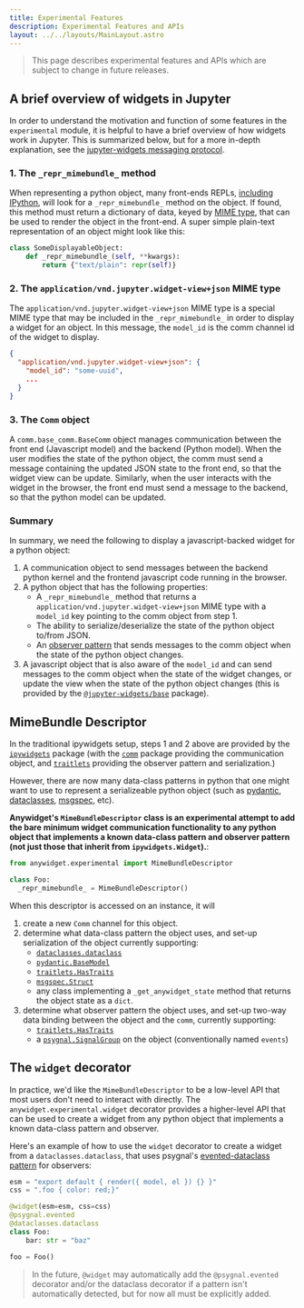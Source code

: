 ```yaml
---
title: Experimental Features
description: Experimental Features and APIs
layout: ../../layouts/MainLayout.astro
---
```


> This page describes experimental features and APIs which are subject to change
> in future releases.

## A brief overview of widgets in Jupyter

In order to understand the motivation and function of some features in the
`experimental` module, it is helpful to have a brief overview of how widgets
work in Jupyter. This is summarized below, but for a more in-depth explanation,
see the
[jupyter-widgets messaging protocol](https://github.com/jupyter-widgets/ipywidgets/blob/main/packages/schema/messages.md).

### 1. The `_repr_mimebundle_` method

When representing a python object, many front-ends REPLs,
[including IPython](https://ipython.readthedocs.io/en/stable/config/integrating.html#MyObject._repr_mimebundle_),
will look for a `_repr_mimebundle_` method on the object. If found, this method
must return a dictionary of data, keyed by
[MIME type](https://developer.mozilla.org/en-US/docs/Web/HTTP/Basics_of_HTTP/MIME_types),
that can be used to render the object in the front-end. A super simple
plain-text representation of an object might look like this:

```python
class SomeDisplayableObject:
    def _repr_mimebundle_(self, **kwargs):
        return {"text/plain": repr(self)}
```

### 2. The `application/vnd.jupyter.widget-view+json` MIME type

The `application/vnd.jupyter.widget-view+json` MIME type is a special MIME type
that may be included in the `_repr_mimebundle_` in order to display a widget for
an object. In this message, the `model_id` is the comm channel id of the widget
to display.

```json
{
  "application/vnd.jupyter.widget-view+json": {
    "model_id": "some-uuid",
    ...
  }
}
```

### 3. The `Comm` object

A `comm.base_comm.BaseComm` object manages communication between the front end
(Javascript model) and the backend (Python model). When the user modifies the
state of the python object, the comm must send a message containing the updated
JSON state to the front end, so that the widget view can be update. Similarly,
when the user interacts with the widget in the browser, the front end must send
a message to the backend, so that the python model can be updated.

### Summary

In summary, we need the following to display a javascript-backed widget for a
python object:

1. A communication object to send messages between the backend python kernel and
   the frontend javascript code running in the browser.
2. A python object that has the following properties:
   - A `_repr_mimebundle_` method that returns a
     `application/vnd.jupyter.widget-view+json` MIME type with a `model_id` key
     pointing to the comm object from step 1.
   - The ability to serialize/deserialize the state of the python object to/from
     JSON.
   - An [observer pattern](https://en.wikipedia.org/wiki/Observer_pattern) that
     sends messages to the comm object when the state of the python object
     changes.
3. A javascript object that is also aware of the `model_id` and can send
   messages to the comm object when the state of the widget changes, or update
   the view when the state of the python object changes (this is provided by the
   [`@jupyter-widgets/base`](https://www.npmjs.com/package/@jupyter-widgets/base)
   package).

## MimeBundle Descriptor

In the traditional ipywidgets setup, steps 1 and 2 above are provided by the
[`ipywidgets`](https://pypi.org/project/ipywidgets/) package (with the
[`comm`](https://pypi.org/project/comm/) package providing the communication
object, and [`traitlets`](https://pypi.org/project/traitlets/) providing the
observer pattern and serialization.)

However, there are now many data-class patterns in python that one might want to
use to represent a serializeable python object (such as
[pydantic](https://pydantic-docs.helpmanual.io/),
[dataclasses](https://docs.python.org/3/library/dataclasses.html),
[msgspec](https://jcristharif.com/msgspec/), etc).

**Anywidget's `MimeBundleDescriptor` class is an experimental attempt to add the
bare minimum widget communication functionality to any python object that
implements a known data-class pattern and observer pattern (not just those that
inherit from `ipywidgets.Widget`).**:

```python
from anywidget.experimental import MimeBundleDescriptor

class Foo:
  _repr_mimebundle_ = MimeBundleDescriptor()
```

When this descriptor is accessed on an instance, it will

1. create a new `Comm` channel for this object.
2. determine what data-class pattern the object uses, and set-up serialization
   of the object currently supporting:
   - [`dataclasses.dataclass`](https://docs.python.org/3/library/dataclasses.html)
   - [`pydantic.BaseModel`](https://pydantic-docs.helpmanual.io/usage/models/)
   - [`traitlets.HasTraits`](https://traitlets.readthedocs.io/en/stable/)
   - [`msgspec.Struct`](https://jcristharif.com/msgspec/structs.html)
   - any class implementing a `_get_anywidget_state` method that returns the
     object state as a `dict`.
3. determine what observer pattern the object uses, and set-up two-way data
   binding between the object and the `comm`, currently supporting:
   - [`traitlets.HasTraits`](https://traitlets.readthedocs.io/en/stable/)
   - a
     [`psygnal.SignalGroup`](https://psygnal.readthedocs.io/en/latest/dataclasses/)
     on the object (conventionally named `events`)

## The `widget` decorator

In practice, we'd like the `MimeBundleDescriptor` to be a low-level API that
most users don't need to interact with directly. The
`anywidget.experimental.widget` decorator provides a higher-level API that can
be used to create a widget from any python object that implements a known
data-class pattern and observer.

Here's an example of how to use the `widget` decorator to create a widget from a
`dataclasses.dataclass`, that uses psygnal's
[evented-dataclass pattern](https://psygnal.readthedocs.io/en/latest/dataclasses/)
for observers:

```python
esm = "export default { render({ model, el }) {} }"
css = ".foo { color: red;}"

@widget(esm=esm, css=css)
@psygnal.evented
@dataclasses.dataclass
class Foo:
    bar: str = "baz"

foo = Foo()
```

> In the future, `@widget` may automatically add the `@psygnal.evented`
> decorator and/or the dataclass decorator if a pattern isn't automatically
> detected, but for now all must be explicitly added.
